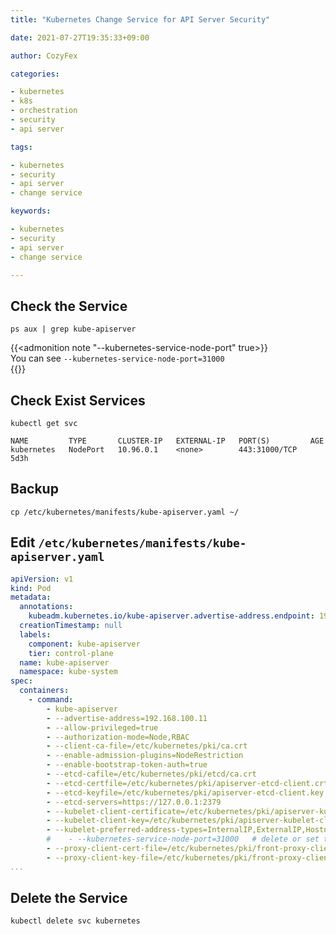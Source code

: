 ```yaml
---
title: "Kubernetes Change Service for API Server Security"

date: 2021-07-27T19:35:33+09:00

author: CozyFex

categories:

- kubernetes
- k8s
- orchestration
- security
- api server

tags:

- kubernetes
- security
- api server
- change service

keywords:

- kubernetes
- security
- api server
- change service

---
```


## Check the Service

```shell
ps aux | grep kube-apiserver
```

{{<admonition note "--kubernetes-service-node-port" true>}}  
You can see `--kubernetes-service-node-port=31000`  
{{</admonition>}}

## Check Exist Services

```shell
kubectl get svc
```

```
NAME         TYPE       CLUSTER-IP   EXTERNAL-IP   PORT(S)         AGE
kubernetes   NodePort   10.96.0.1    <none>        443:31000/TCP   5d3h
```

## Backup

```shell
cp /etc/kubernetes/manifests/kube-apiserver.yaml ~/
```

## Edit `/etc/kubernetes/manifests/kube-apiserver.yaml`

```yaml
apiVersion: v1
kind: Pod
metadata:
  annotations:
    kubeadm.kubernetes.io/kube-apiserver.advertise-address.endpoint: 192.168.100.11:6443
  creationTimestamp: null
  labels:
    component: kube-apiserver
    tier: control-plane
  name: kube-apiserver
  namespace: kube-system
spec:
  containers:
    - command:
        - kube-apiserver
        - --advertise-address=192.168.100.11
        - --allow-privileged=true
        - --authorization-mode=Node,RBAC
        - --client-ca-file=/etc/kubernetes/pki/ca.crt
        - --enable-admission-plugins=NodeRestriction
        - --enable-bootstrap-token-auth=true
        - --etcd-cafile=/etc/kubernetes/pki/etcd/ca.crt
        - --etcd-certfile=/etc/kubernetes/pki/apiserver-etcd-client.crt
        - --etcd-keyfile=/etc/kubernetes/pki/apiserver-etcd-client.key
        - --etcd-servers=https://127.0.0.1:2379
        - --kubelet-client-certificate=/etc/kubernetes/pki/apiserver-kubelet-client.crt
        - --kubelet-client-key=/etc/kubernetes/pki/apiserver-kubelet-client.key
        - --kubelet-preferred-address-types=InternalIP,ExternalIP,Hostname
        #    - --kubernetes-service-node-port=31000   # delete or set to 0
        - --proxy-client-cert-file=/etc/kubernetes/pki/front-proxy-client.crt
        - --proxy-client-key-file=/etc/kubernetes/pki/front-proxy-client.key
...
```

## Delete the Service

```shell
kubectl delete svc kubernetes
```



